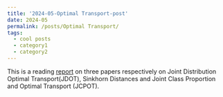 ```yaml
---
title: '2024-05-Optimal Transport-post'
date: 2024-05
permalink: /posts/Optimal Transport/
tags:
  - cool posts
  - category1
  - category2
---
```


This is a reading [report](../files/Notes_on_Optimal_Transport.pdf) on three papers respectively on Joint Distribution Optimal Transport(JDOT), Sinkhorn Distances and Joint Class Proportion and Optimal
Transport (JCPOT). 


